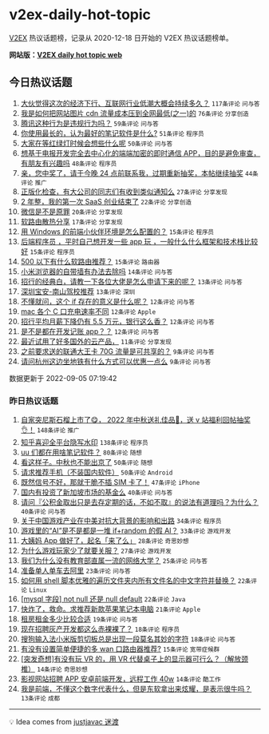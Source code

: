 # v2ex-daily-hot-topic

[V2EX](https://www.v2ex.com/) 热议话题榜，记录从 2020-12-18 日开始的 V2EX 热议话题榜单。

**网站版：[V2EX daily hot topic web](https://boojack.github.io/v2ex-daily-hot-topic-web/)**

## 今日热议话题

<!-- TODAY BEGIN -->

1. [大伙觉得这次的经济下行、互联网行业低潮大概会持续多久？](https://www.v2ex.com/t/877746) `117条评论` `问与答`
1. [我是如何把网站图片 cdn 流量成本压到全网最低(之一)的](https://www.v2ex.com/t/877718) `76条评论` `分享创造`
1. [腾讯这种行为是违规行为吗？](https://www.v2ex.com/t/877717) `59条评论` `问与答`
1. [你使用最长的，认为最好的笔记软件是什么?](https://www.v2ex.com/t/877756) `51条评论` `程序员`
1. [大家在等红绿灯时候会想些什么呢](https://www.v2ex.com/t/877723) `50条评论` `问与答`
1. [想基于电报开发完全去中心化的端端加密的即时通信 APP，目的是避免审查，有朋友有兴趣吗](https://www.v2ex.com/t/877787) `48条评论` `程序员`
1. [亲，您中奖了，请于今晚 24 点前联系我，过期重新抽奖，本帖继续抽奖](https://www.v2ex.com/t/877784) `44条评论` `推广`
1. [正版化检查，有大公司的同志们有收到类似通知么](https://www.v2ex.com/t/877755) `27条评论` `分享发现`
1. [2 年整，我的第一次 SaaS 创业结束了](https://www.v2ex.com/t/877778) `22条评论` `分享创造`
1. [微信是不是原罪](https://www.v2ex.com/t/877791) `20条评论` `分享发现`
1. [软路由散热分享](https://www.v2ex.com/t/877714) `17条评论` `分享发现`
1. [用 Windows 的前端小伙伴环境是怎么配置的？](https://www.v2ex.com/t/877810) `15条评论` `程序员`
1. [后端程序员 ，平时自己想开发一些 app 玩 ，一般什么什么框架和技术栈比较好](https://www.v2ex.com/t/877774) `15条评论` `程序员`
1. [500 以下有什么软路由推荐？](https://www.v2ex.com/t/877773) `15条评论` `路由器`
1. [小米浏览器的自带墙有办法去除吗](https://www.v2ex.com/t/877748) `14条评论` `问与答`
1. [招行的经典白，请教一下各位大佬是怎么申请下来的呢？](https://www.v2ex.com/t/877758) `13条评论` `问与答`
1. [深圳宝安-南山驾校推荐](https://www.v2ex.com/t/877751) `13条评论` `深圳`
1. [不懂就问，这个 if 存在的意义是什么呢？](https://www.v2ex.com/t/877775) `12条评论` `问与答`
1. [mac 各个 C 口充电速率不同](https://www.v2ex.com/t/877745) `12条评论` `Apple`
1. [招行平均月薪下降仍有 5.5 万元，银行这么香？](https://www.v2ex.com/t/877720) `12条评论` `问与答`
1. [是不是都在开发记账 app？？](https://www.v2ex.com/t/877710) `12条评论` `问与答`
1. [最近试用了好多国外的云产品，](https://www.v2ex.com/t/877766) `11条评论` `分享发现`
1. [之前要求送的联通大王卡 70G 流量是可共享的？](https://www.v2ex.com/t/877747) `9条评论` `问与答`
1. [请问杭州这边坐地铁有什么方式可以优惠一点么](https://www.v2ex.com/t/877725) `9条评论` `问与答`

数据更新于 2022-09-05 07:19:42

<!-- TODAY END -->

### 昨日热议话题

<!-- YESTERDAY BEGIN -->

1. [自家突尼斯石榴上市了😋， 2022 年中秋送礼佳品🧺，送 v 站福利回帖抽奖👌！](https://www.v2ex.com/t/877575) `148条评论` `推广`
1. [知乎喜迎全平台隐写水印](https://www.v2ex.com/t/877614) `138条评论` `程序员`
1. [uu 们都在用啥笔记软件？](https://www.v2ex.com/t/877596) `80条评论` `随想`
1. [看这样子。中秋也不能出京了](https://www.v2ex.com/t/877580) `50条评论` `随想`
1. [请求推荐手机（不装国内软件）](https://www.v2ex.com/t/877597) `50条评论` `Android`
1. [既然信号不好，那就干脆不插 SIM 卡了！](https://www.v2ex.com/t/877634) `47条评论` `iPhone`
1. [国内有投资了新加坡市场的基金么](https://www.v2ex.com/t/877577) `40条评论` `问与答`
1. [请问『公积金取出只是去存定期的话，不如不取』的说法有道理吗？为什么？](https://www.v2ex.com/t/877559) `40条评论` `问与答`
1. [关于中国游戏产业在中美对抗大背景的影响和出路](https://www.v2ex.com/t/877569) `34条评论` `程序员`
1. [游戏里的“AI”是不是都是一堆 if+random 的假 AI？](https://www.v2ex.com/t/877616) `33条评论` `游戏开发`
1. [大姨妈 App 做好了，起名「来了么」](https://www.v2ex.com/t/877610) `28条评论` `奇思妙想`
1. [为什么游戏玩家少了就要关服？](https://www.v2ex.com/t/877671) `27条评论` `游戏开发`
1. [我们为什么没有教育部直属一流的网络大学？](https://www.v2ex.com/t/877657) `25条评论` `问与答`
1. [准备单人单车去阿里](https://www.v2ex.com/t/877633) `23条评论` `问与答`
1. [如何用 shell 脚本优雅的遍历文件夹内所有文件名的中文字符并替换？](https://www.v2ex.com/t/877692) `22条评论` `Linux`
1. [[mysql 字段] not null 还是 null default](https://www.v2ex.com/t/877652) `22条评论` `Java`
1. [快炸了，救命。求推荐新款苹果笔记本电脑](https://www.v2ex.com/t/877574) `21条评论` `Apple`
1. [租房租金多少比较合适](https://www.v2ex.com/t/877585) `19条评论` `问与答`
1. [现在招聘灰产开发都这么赤裸裸了？](https://www.v2ex.com/t/877622) `18条评论` `程序员`
1. [搜狗输入法小米版剪切板总是出现一段莫名其妙的字符](https://www.v2ex.com/t/877561) `18条评论` `问与答`
1. [有没有设置简单便捷的多 wan 口路由器推荐?](https://www.v2ex.com/t/877660) `15条评论` `宽带症候群`
1. [[突发奇想]有没有玩 VR 的，用 VR 代替桌子上的显示器可行么？（解放颈椎）](https://www.v2ex.com/t/877641) `14条评论` `奇思妙想`
1. [影视网站招聘 APP 安卓前端开发，远程工作 40w](https://www.v2ex.com/t/877623) `14条评论` `酷工作`
1. [我是前端，不懂这个数字代表什么，但是东软拿出来炫耀，是表示很牛吗？](https://www.v2ex.com/t/877606) `13条评论` `成都`

<!-- YESTERDAY END -->

---

💡 Idea comes from [justjavac 迷渡](https://github.com/justjavac/)
